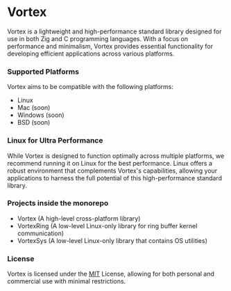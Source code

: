 # Vortex
Vortex is a lightweight and high-performance standard library designed for use in both Zig and C programming languages. With a focus on performance and minimalism, Vortex provides essential functionality for developing efficient applications across various platforms.

### Supported Platforms
Vortex aims to be compatible with the following platforms:
- Linux
- Mac (soon)
- Windows (soon)
- BSD (soon)

### Linux for Ultra Performance
While Vortex is designed to function optimally across multiple platforms, we recommend running it on Linux for the best performance. Linux offers a robust environment that complements Vortex's capabilities, allowing your applications to harness the full potential of this high-performance standard library.

### Projects inside the monorepo
- Vortex (A high-level cross-platform library)
- VortexRing (A low-level Linux-only library for ring buffer kernel communication)
- VortexSys (A low-level Linux-only library that contains OS utilities)

### License
Vortex is licensed under the [MIT](LICENSE) License, allowing for both personal and commercial use with minimal restrictions.
